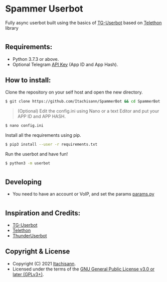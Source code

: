 # Spammer Userbot

Fully async userbot built using the basics of [TG-Userbot][tguserbot] based on [Telethon][telethon] library

# 

## Requirements:

* Python 3.7.3 or above.
* Optional Telegram [API Key][tg-apps] (App ID and App Hash).

## How to install:

Clone the repository on your self host and open the new directory.

```sh
$ git clone https://github.com/Itachisann/SpammerBot && cd SpammerBot
```

> (Optional) Edit the config.ini using Nano or a text Editor and put your APP ID and APP HASH.
```sh
$ nano config.ini
```

Install all the requirements using pip.

```sh
$ pip3 install --user -r requirements.txt
```

Run the userbot and have fun!

```sh
$ python3 -m userbot
```
# 

## Developing
* You need to have an account or VoIP, and set the params [params.py][params]

# 
## Inspiration and Credits:

* [TG-Userbot][tguserbot]
* [Telethon][telethon]
* [ThunderUserbot](https://github.com/Thundergang)

## Copyright & License

- Copyright (C) 2021 [Itachisann](https://github.com/Itachisann).
- Licensed under the terms of the [GNU General Public License v3.0 or later (GPLv3+)](LICENSE).


































[//]: # (Comment)
   [telethon]: <https://github.com/LonamiWebs/Telethon/>
   [tguserbot]: <https://github.com/TG-UserBot/TG-UserBot>
   [tg-apps]: <https://my.telegram.org/apps>
   [params]: <https://github.com/Itachisann/SpammerBot/blob/main/userbot/plugins/params.py>
